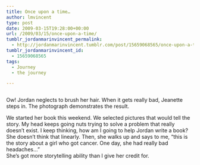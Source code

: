 ```yaml
---
title: Once upon a time…
author: lmvincent
type: post
date: 2009-03-15T19:28:00+00:00
url: /2009/03/15/once-upon-a-time/
tumblr_jordanmarinvincent_permalink:
  - http://jordanmarinvincent.tumblr.com/post/15659068565/once-upon-a-time
tumblr_jordanmarinvincent_id:
  - 15659068565
tags:
  - Journey
  - the journey

---
```

<a href="http://www.flickr.com/photos/larryvincent/3358806088/" title="photo sharing" target="_blank" rel="noopener"><img src="http://farm4.static.flickr.com/3589/3358806088_18a7367faf_m.jpg" alt="" /></a>

Ow! Jordan neglects to brush her hair. When it gets really bad, Jeanette steps in. The photograph demonstrates the result.

We started her book this weekend. We selected pictures that would tell the story. My head keeps going nuts trying to solve a problem that really doesn&rsquo;t exist. I keep thinking, how am I going to help Jordan write a book? She doesn&rsquo;t think that linearly. Then, she walks up and says to me, &ldquo;this is the story about a girl who got cancer. One day, she had really bad headaches&hellip;&rdquo;  
She&rsquo;s got more storytelling ability than I give her credit for.

<div class="blogger-post-footer">
  <img loading="lazy" width="1" height="1" src="https://blogger.googleusercontent.com/tracker/9039099668816362935-4461662832697254494?l=jordansjourney2.blogspot.com" alt="" />
</div>